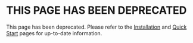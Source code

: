 # THIS PAGE HAS BEEN DEPRECATED

This page has been deprecated. Please refer to the [Installation](./installation/overview.md) and [Quick Start](./quick-start/overview.md) pages for up-to-date information.
